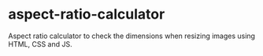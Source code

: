 # aspect-ratio-calculator
Aspect ratio calculator to check the dimensions when resizing images using HTML, CSS and JS.
